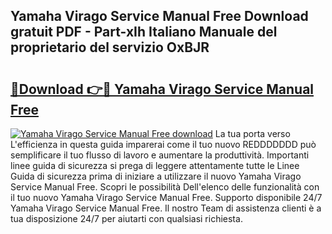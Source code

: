 ## Yamaha Virago Service Manual Free Download gratuit PDF - Part-xIh Italiano Manuale del proprietario del servizio OxBJR

# <h2><a href="http://dfazglr.blite.top/?on=Yamaha+Virago+Service+Manual+Free">🔗Download 👉🔴 Yamaha Virago Service Manual Free</a></h2>

[![Yamaha Virago Service Manual Free download](https://i.imgur.com/lujVjoI.png)](http://dfazglr.blite.top/?on=Yamaha+Virago+Service+Manual+Free)
La tua porta verso L'efficienza in questa guida imparerai come il tuo nuovo REDDDDDDD può semplificare il tuo flusso di lavoro e aumentare la produttività. Importanti linee guida di sicurezza si prega di leggere attentamente tutte le Linee Guida di sicurezza prima di iniziare a utilizzare il nuovo Yamaha Virago Service Manual Free. Scopri le possibilità Dell'elenco delle funzionalità con il tuo nuovo Yamaha Virago Service Manual Free. Supporto disponibile 24/7 Yamaha Virago Service Manual Free. Il nostro Team di assistenza clienti è a tua disposizione 24/7 per aiutarti con qualsiasi richiesta.
